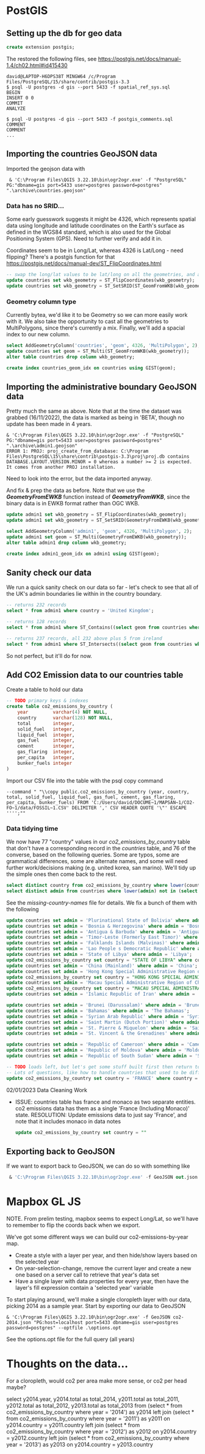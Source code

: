 # PostGIS

## Setting up the db for geo data

```sql
create extension postgis;
```
The restored the following files, see https://postgis.net/docs/manual-1.4/ch02.html#id415430
```shell
david@LAPTOP-H6DPS38T MINGW64 /c/Program Files/PostgreSQL/15/share/contrib/postgis-3.3
$ psql -U postgres -d gis --port 5433 -f spatial_ref_sys.sql
BEGIN
INSERT 0 0
COMMIT
ANALYZE

$ psql -U postgres -d gis --port 5433 -f postgis_comments.sql
COMMENT
COMMENT
...
```

## Importing the countries GeoJSON data

Imported the geojson data with
```shell
 & 'C:\Program Files\QGIS 3.22.10\bin\ogr2ogr.exe' -f "PostgreSQL" PG:"dbname=gis port=5433 user=postgres password=postgres" ".\archive\countries.geojson"
```

### Data has no SRID...
Some early guesswork suggests it might be 4326, which represents spatial data using longitude and latitude coordinates on the Earth's surface as defined in the WGS84 standard, which is also used for the Global Positioning System (GPS). Need to further verify and add it in.


Coordinates seem to be in Long/Lat, whereas 4326 is Lat/Long - need flipping? There's a postgis function for that
https://postgis.net/docs/manual-dev/ST_FlipCoordinates.html

```sql
-- swap the long/lat values to be lat/long on all the geometries, and add our suspected SRID
update countries set wkb_geometry = ST_FlipCoordinates(wkb_geometry);
update countries set wkb_geometry = ST_SetSRID(ST_GeomFromWKB(wkb_geometry), 4326);
```

### Geometry column type

Currently bytea, we'd like it to be Geometry so we can more easily work with it. We also take the opportunity to cast all the geometries to MultiPolygons, since there's currently a mix. Finally, we'll add a spacial index to our new column.

```sql
select AddGeometryColumn('countries', 'geom', 4326, 'MultiPolygon', 2);
update countries set geom = ST_Multi(ST_GeomFromWKB(wkb_geometry));
alter table countries drop column wkb_geometry;

create index countries_geom_idx on countries using GIST(geom);
```

## Importing the administrative boundary GeoJSON data 

Pretty much the same as above. Note that at the time the dataset was grabbed (16/11/2022), the data is marked as being in 'BETA', though no update has been made in 4 years.

```shell
& 'C:\Program Files\QGIS 3.22.10\bin\ogr2ogr.exe' -f "PostgreSQL" PG:"dbname=gis port=5433 user=postgres password=postgres" ".\archive\admin1.geojson"
ERROR 1: PROJ: proj_create_from_database: C:\Program Files\PostgreSQL\15\share\contrib\postgis-3.3\proj\proj.db contains DATABASE.LAYOUT.VERSION.MINOR = 0 whereas a number >= 2 is expected. It comes from another PROJ installation.
```

Need to look into the error, but the data imported anyway.

And fix & prep the data as before. Note that we use the ***GeometryFromEWKB*** function instead of ***GeometryFromWKB***, since the binary data is in EWKB format rather than OGC WKB.

```sql
update admin1 set wkb_geometry = ST_FlipCoordinates(wkb_geometry);
update admin1 set wkb_geometry = ST_SetSRID(GeometryFromEWKB(wkb_geometry), 4326);

select AddGeometryColumn('admin1', 'geom', 4326, 'MultiPolygon', 2);
update admin1 set geom = ST_Multi(GeometryFromEWKB(wkb_geometry));
alter table admin1 drop column wkb_geometry;

create index admin1_geom_idx on admin1 using GIST(geom);
```

## Sanity check our data

We run a quick sanity check on our data so far - let's check to see that all of the UK's admin boundaries lie within in the country boundary.

```sql
-- returns 232 records
select * from admin1 where country = 'United Kingdom';

-- returns 128 records
select * from admin1 where ST_Contains((select geom from countries where admin = 'United Kingdom'), geom);

-- returns 237 records, all 232 above plus 5 from ireland
select * from admin1 where ST_Intersects((select geom from countries where admin = 'United Kingdom'), geom);

```

So not perfect, but it'll do for now.

## Add CO2 Emission data to our countries table

Create a table to hold our data

```sql
-- TODO primary keys & indexes
create table co2_emissions_by_country (
    year         varchar(4) NOT NULL,
    country      varchar(128) NOT NULL,
    total        integer,
    solid_fuel   integer,
    liquid_fuel  integer,
    gas_fuel     integer,
    cement       integer,
    gas_flaring  integer,
    per_capita   integer,
    bunker_fuels integer
)
```

Import our CSV file into the table with the psql copy command

```shell
--command " "\\copy public.co2_emissions_by_country (year, country, total, solid_fuel, liquid_fuel, gas_fuel, cement, gas_flaring, per_capita, bunker_fuels) FROM 'C:/Users/david/DOCUME~1/MAPSAN~1/CO2-FO~1/data/FOSSIL~1.CSV' DELIMITER ',' CSV HEADER QUOTE '\"' ESCAPE '''';""
```

### Data tidying time

We now have 77 "country" values in our *co2_emissions_by_country* table that don't have a corresponding record in the *countries* table, and 76 of the converse, based on the following queries. Some are typos, some are grammatical differences, some are alternate names, and some will need further work/decisions making (e.g. united korea, san marino). We'll tidy up the simple ones then come back to the rest.

```sql
select distinct country from co2_emissions_by_country where lower(country) not in (select lower(admin) from countries); -- 77 results
select distinct admin from countries where lower(admin) not in (select lower(country) from co2_emissions_by_country); -- 76 results
```

See the *missing-country-names* file for details. We fix a bunch of them with the following

```sql
update countries set admin = 'Plurinational State of Bolivia' where admin = 'Bolivia';
update countries set admin = 'Bosnia & Herzegovina' where admin = 'Bosnia and Herzegovina';
update countries set admin = 'Antigua & Barbuda' where admin = 'Antigua and Barbuda';
update countries set admin = 'Timor-Leste (Formerly East Timor)' where admin = 'East Timor';
update countries set admin = 'Falklands Islands (Malvinas)' where admin = 'Falkland Islands';
update countries set admin = 'Lao People s Democratic Republic' where admin = 'Laos';
update countries set admin = 'State of Libya' where admin = 'Libya';
update co2_emissions_by_country set country = "STATE OF LIBYA" where country = 'LIBYAN ARAB JAMAHIRIYAH';
update countries set admin = 'China (Mainland)' where admin = 'China';
update countries set admin = 'Hong Kong Special Administrative Region of China' where admin = 'Hong Kong S.A.R.';
update co2_emissions_by_country set country = "HONG KONG SPECIAL ADMINISTRATIVE REGION OF CHINA" where country = 'HONG KONG SPECIAL ADMINSTRATIVE REGION OF CHINA';
update countries set admin = 'Macau Special Administrative Region of China ' where admin = 'Macao S.A.R';
update co2_emissions_by_country set country = "MACAU SPECIAL ADMINISTRATIVE REGION OF CHINA" where country = 'MACAU SPECIAL ADMINSTRATIVE REGION OF CHINA';
update countries set admin = 'Islamic Republic of Iran' where admin = 'Iran';

update countries set admin = 'Brunei (Darussalam)' where admin = 'Brunei';
update countries set admin = 'Bahamas' where admin = 'The Bahamas';
update countries set admin = 'Syrian Arab Republic' where admin = 'Syria';
update countries set admin = 'Saint Martin (Dutch Portion)' where admin = 'Saint Martin';
update countries set admin = 'St. Pierre & Miquelon' where admin = 'Saint Pierre and Miquelon';
update countries set admin = 'St. Vincent & the Grenadines' where admin = 'Saint Vincent and the Grenadines';

update countries set admin = 'Republic of Cameroon' where admin = 'Cameroon';
update countries set admin = 'Republic of Moldova' where admin = 'Moldova';
update countries set admin = 'Republic of South Sudan' where admin = 'South Sudan';
```

```sql
-- TODO loads left, but let's get some stuff built first then return to tidy up the data!
-- Lots of questions, like how to handle countries that used to be different (e.g., korea, vietnam)
update co2_emissions_by_country set country = 'FRANCE' where country = 'FRANCE (INCLUDING MONACO)';
```

02/01/2023 Data Cleaning Work
- ISSUE: countries table has france and monaco as two separate entities. co2 emissions data has them as a single 'France (Including Monaco)' state.
  RESOLUTION: Update emissions data to just say 'France', and note that it includes monaco in data notes
  ```sql
  update co2_emissions_by_country set country = ""
  ```




## Exporting back to GeoJSON

If we want to export back to GeoJSON, we can do so with something like

```sql
 & 'C:\Program Files\QGIS 3.22.10\bin\ogr2ogr.exe' -f GeoJSON out.json "PG:host=localhost port=5433 dbname=gis user=postgres password=postgres" -sql "select * from countries"
```

# Mapbox GL JS

NOTE. From prelim testing, mapbox seems to expect Long/Lat, so we'll have to remember to flip the coords back when we export.

We've got some different ways we can build our co2-emissions-by-year map.
* Create a style with a layer per year, and then hide/show layers based on the selected year
* On year-selection-change, remove the current layer and create a new one based on a server call to retrieve that year's data set
* Have a single layer with data properties for every year, then have the layer's fill expression contain a 'selected year' variable

To start playing around, we'll make a single cloropleth layer with our data, picking 2014 as a sample year. Start by exporting our data to GeoJSON

```shell
& 'C:\Program Files\QGIS 3.22.10\bin\ogr2ogr.exe' -f GeoJSON co2-2014.json "PG:host=localhost port=5433 dbname=gis user=postgres password=postgres" --optfile .\options.opt
```

See the options.opt file for the full query (all years)


# Thoughts on the data...

For a cloropleth, would co2 per area make more sense, or co2 per head maybe?


select y2014.year, y2014.total as total_2014,
y2011.total as total_2011, 
y2012.total as total_2012,
y2013.total as total_2013
from (select * from co2_emissions_by_country where year = '2014') as y2014
left join (select * from co2_emissions_by_country where year = '2011') as y2011 on y2014.country = y2011.country
left join (select * from co2_emissions_by_country where year = '2012') as y2012 on y2014.country = y2012.country
left join (select * from co2_emissions_by_country where year = '2013') as y2013 on y2014.country = y2013.country